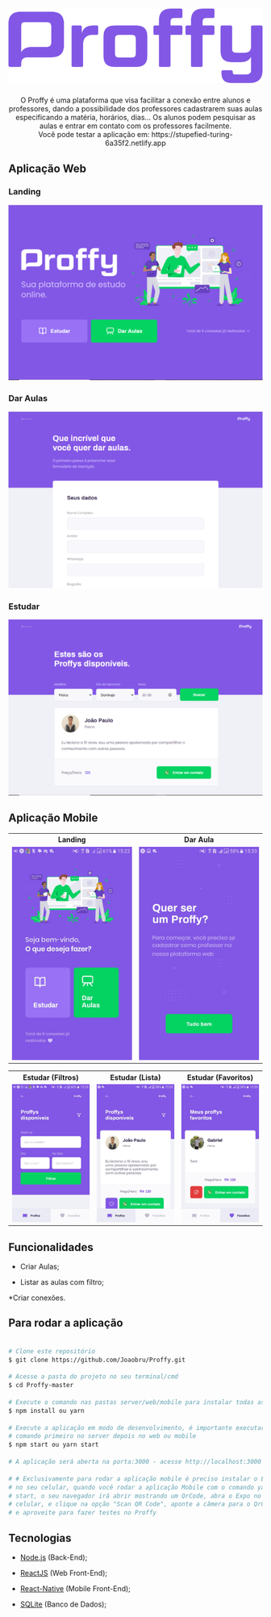 <h1 align="center">
    <img alt="Logo" title="Logo" src="img/logo.svg">
</h1>

<p align="center"> 
  O Proffy é uma plataforma que visa facilitar a conexão entre alunos e professores,
  dando a possibilidade dos professores cadastrarem suas aulas especificando a matéria,
  horários, dias... Os alunos podem pesquisar as aulas e entrar em contato com os professores
  facilmente. 
  <br>
  Você pode testar a aplicação em: https://stupefied-turing-6a35f2.netlify.app
</p>

## Aplicação Web

### Landing 

<p align="center">
    <img alt="Landing" title="Landing" src="img/Web/Landing.PNG">
</p>

### Dar Aulas 

<p align="center">
    <img alt="Give-Classes" title="Give-Classes" src="img/Web/Give-Classes.PNG">
</p>

### Estudar 

<p align="center">
    <img alt="Study" title="Study" src="img/Web/Study.PNG" color="##8257e5">
</p>

## Aplicação Mobile

  <table>
    <tr>
      <th width="50%">
        Landing
      </th>
      <th width="50%">
        Dar Aula
      </th>
    </tr>
    <tr>
      <td>
          <img alt="Landing" title="Landing" width="580" src="img/Mobile/Landing.jpg">
      </td>
      <td>
      <img alt="Give-Classes" title="Give-Classes" width="580" src="img/Mobile/Give-Classes.jpg">
    </td>
    </tr>
  </table>

<table>
  <tr>
    <th width="33.3%">
      Estudar (Filtros)
    </th>
    <th width="33.3%">
      Estudar (Lista)
    </th>
    <th width="33.3%">
      Estudar (Favoritos)
    </th>
  </tr>
  <tr>
    <td>
      <img alt="Filters" title="Filters" width="620" src="img/Mobile/Filters.jpg">
    </td>
    <td>
        <img alt="Classes-List" title="Classes-List" width="620" src="img/Mobile/Classes-List.jpg">
    </td>
    <td>
        <img alt="Favorites" title="Favorites" width="620" src="img/Mobile/Favorites.jpg">
    </td>
  </tr>
</table>

## Funcionalidades

* Criar Aulas;

* Listar as aulas com filtro;

*Criar conexões.

## Para rodar a aplicação

  ```bash

# Clone este repositório
$ git clone https://github.com/Joaobru/Proffy.git

# Acesse a pasta do projeto no seu terminal/cmd
$ cd Proffy-master

# Execute o comando nas pastas server/web/mobile para instalar todas as dependências
$ npm install ou yarn

# Execute a aplicação em modo de desenvolvimento, é importante executar este
# comando primeiro no server depois no web ou mobile
$ npm start ou yarn start

# A aplicação será aberta na porta:3000 - acesse http://localhost:3000

# # Exclusivamente para rodar a aplicação mobile é preciso instalar o Expo 
# no seu celular, quando você rodar a aplicação Mobile com o comando yarn
# start, o seu navegador irá abrir mostrando um QrCode, abra o Expo no seu
# celular, e clique na opção "Scan QR Code", aponte a câmera para o QrCode
# e aproveite para fazer testes no Proffy

```

## Tecnologias

  * [Node.js](https://nodejs.org/en/) (Back-End);

  * [ReactJS](https://reactjs.org/) (Web Front-End);

  * [React-Native](https://reactnative.dev/) (Mobile Front-End);

  * [SQLite](https://www.sqlite.org/index.html) (Banco de Dados);




